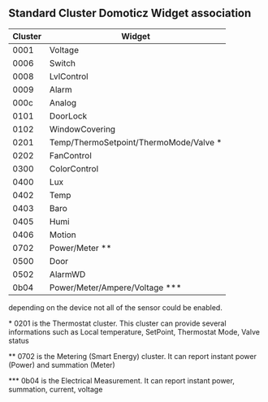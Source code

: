 
## Standard Cluster Domoticz Widget association

 | Cluster | Widget |
 | ------- | ------ |
 | 0001    | Voltage |
 | 0006    | Switch |
 | 0008    | LvlControl |
 | 0009    | Alarm |
 | 000c    | Analog |
 | 0101    | DoorLock |
 | 0102    | WindowCovering |
 | 0201    | Temp/ThermoSetpoint/ThermoMode/Valve \*|
 | 0202    | FanControl |
 | 0300    | ColorControl |
 | 0400    | Lux |
 | 0402    | Temp |
 | 0403    | Baro |
 | 0405    | Humi |
 | 0406    | Motion |
 | 0702    | Power/Meter \*\*|
 | 0500    | Door |
 | 0502    | AlarmWD |
| 0b04    | Power/Meter/Ampere/Voltage \*\*\*|

depending on the device not all of the sensor could be enabled.

\* 0201 is the Thermostat cluster. This cluster can provide several informations such as Local temperature, SetPoint, Thermostat Mode, Valve status

\*\* 0702 is the Metering (Smart Energy) cluster. It can report instant power (Power) and summation (Meter)

\*\*\* 0b04 is the Electrical Measurement. It can report instant power, summation, current, voltage
